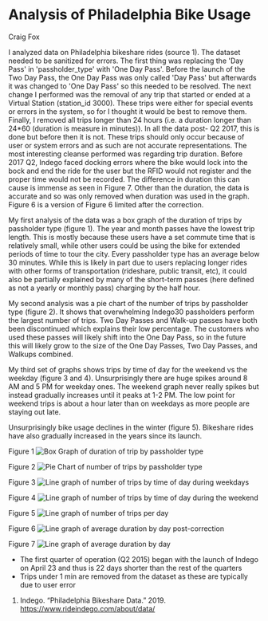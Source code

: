 # Analysis of Philadelphia Bike Usage
Craig Fox

I analyzed data on Philadelphia bikeshare rides (source 1). The dataset needed to be sanitized for errors. The first thing was replacing the 'Day Pass' in 'passholder_type' with 'One Day Pass'. Before the launch of the Two Day Pass, the One Day Pass was only called 'Day Pass' but afterwards it was changed to 'One Day Pass' so this needed to be resolved. The next change I performed was the removal of any trip that started or ended at a Virtual Station (station_id 3000). These trips were either for special events or errors in the system, so for I thought it would be best to remove them. Finally, I removed all trips longer than 24 hours (i.e. a duration longer than 24*60 (duration is measure in minutes)). In all the data post- Q2 2017, this is done but before then it is not. These trips should only occur because of user or system errors and as such are not accurate representations. The most interesting cleanse performed was regarding trip duration. Before 2017 Q2, Indego faced docking errors where the bike would lock into the bock and end the ride for the user but the RFID would not register and the proper time would not be recorded. The difference in duration this can cause is immense as seen in Figure 7. Other than the duration, the data is accurate and so was only removed when duration was used in the graph. Figure 6 is a version of Figure 6 limited after the correction.

My first analysis of the data was a box graph of the duration of trips by passholder type (figure 1). The year and month passes have the lowest trip length. This is mostly because these users have a set commute time that is relatively small, while other users could be using the bike for extended periods of time to tour the city. Every passholder type has an average below 30 minutes. While this is likely in part due to users replacing longer rides with other forms of transportation (rideshare, public transit, etc), it could also be partially explained by many of the short-term passes (here defined as not a yearly or monthly pass) charging by the half hour.

My second analysis was a pie chart of the number of trips by passholder type (figure 2). It shows that overwhelming Indego30 passholders perform the largest number of trips. Two Day Passes and Walk-up passes have both been discontinued which explains their low percentage. The customers who used these passes will likely shift into the One Day Pass, so in the future this will likely grow to the size of the One Day Passes, Two Day Passes, and Walkups combined.

My third set of graphs shows trips by time of day for the weekend vs the weekday (figure 3 and 4). Unsurprisingly there are huge spikes around 8 AM and 5 PM for weekday ones. The weekend graph never really spikes but instead gradually increases until it peaks at 1-2 PM. The low point for weekend trips is about a hour later than on weekdays as more people are staying out late.

Unsurprisingly bike usage declines in the winter (figure 5). Bikeshare rides have also gradually increased in the years since its launch.


Figure 1
![Box Graph of duration of trip by passholder type](Passholder_Type_vs_Trip_Length.png "Passholder Type vs Trip Length")

Figure 2
![Pie Chart of number of trips by passholder type](Rides_Per_Passholder_Type.png "Number of Trips by Passholder Type")

Figure 3
![Line graph of number of trips by time of day during weekdays](weekday_trips_by_time.png "Number of Weekday Trips by Time of Day")

Figure 4
![Line graph of number of trips by time of day during the weekend](weekend_trips_by_time.png "Number of Weekend Trips by Time of Day")

Figure 5
![Line graph of number of trips per day](daily_trips.png "Number of Trips by Day")

Figure 6
![Line graph of average duration by day post-correction](duration_of_daily_trips.png "Average Trip Duration by Day")

Figure 7
![Line graph of average duration by day](duration_of_daily_trips_unadjusted.png "Average Trip Duration by Day")


* The first quarter of operation (Q2 2015) began with the launch of Indego on April 23 and thus is 22 days shorter than the rest of the quarters
* Trips under 1 min are removed from the dataset as these are typically due to user error

1. Indego. “Philadelphia Bikeshare Data.” 2019. https://www.rideindego.com/about/data/
